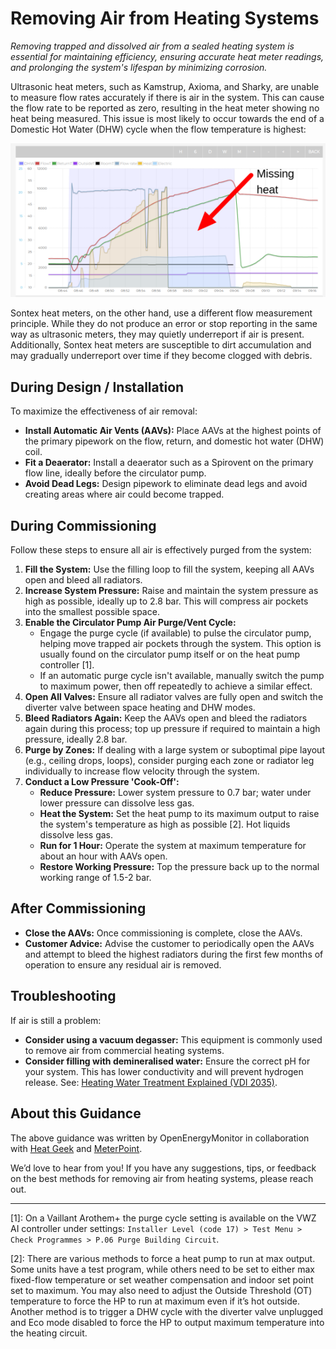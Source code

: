 # Removing Air from Heating Systems

*Removing trapped and dissolved air from a sealed heating system is essential for maintaining efficiency, ensuring accurate heat meter readings, and prolonging the system's lifespan by minimizing corrosion.*

Ultrasonic heat meters, such as Kamstrup, Axioma, and Sharky, are unable to measure flow rates accurately if there is air in the system. This can cause the flow rate to be reported as zero, resulting in the heat meter showing no heat being measured. This issue is most likely to occur towards the end of a Domestic Hot Water (DHW) cycle when the flow temperature is highest:

![trapped air](img/missing-heat.png)

Sontex heat meters, on the other hand, use a different flow measurement principle. While they do not produce an error or stop reporting in the same way as ultrasonic meters, they may quietly underreport if air is present. Additionally, Sontex heat meters are susceptible to dirt accumulation and may gradually underreport over time if they become clogged with debris.


## During Design / Installation

To maximize the effectiveness of air removal:

- **Install Automatic Air Vents (AAVs):** Place AAVs at the highest points of the primary pipework on the flow, return, and domestic hot water (DHW) coil.
- **Fit a Deaerator:** Install a deaerator such as a Spirovent on the primary flow line, ideally before the circulator pump.
- **Avoid Dead Legs:** Design pipework to eliminate dead legs and avoid creating areas where air could become trapped.

## During Commissioning

Follow these steps to ensure all air is effectively purged from the system:

1. **Fill the System:** Use the filling loop to fill the system, keeping all AAVs open and bleed all radiators.
2. **Increase System Pressure:** Raise and maintain the system pressure as high as possible, ideally up to 2.8 bar. This will compress air pockets into the smallest possible space.
3. **Enable the Circulator Pump Air Purge/Vent Cycle:**
   - Engage the purge cycle (if available) to pulse the circulator pump, helping move trapped air pockets through the system. This option is usually found on the circulator pump itself or on the heat pump controller [1].
   - If an automatic purge cycle isn't available, manually switch the pump to maximum power, then off repeatedly to achieve a similar effect.
4. **Open All Valves:** Ensure all radiator valves are fully open and switch the diverter valve between space heating and DHW modes.
5. **Bleed Radiators Again:** Keep the AAVs open and bleed the radiators again during this process; top up pressure if required to maintain a high pressure, ideally 2.8 bar.
6. **Purge by Zones:** If dealing with a large system or suboptimal pipe layout (e.g., ceiling drops, loops), consider purging each zone or radiator leg individually to increase flow velocity through the system.
7. **Conduct a Low Pressure 'Cook-Off':**
   - **Reduce Pressure:** Lower system pressure to 0.7 bar; water under lower pressure can dissolve less gas.
   - **Heat the System:** Set the heat pump to its maximum output to raise the system's temperature as high as possible [2]. Hot liquids dissolve less gas.
   - **Run for 1 Hour:** Operate the system at maximum temperature for about an hour with AAVs open.
   - **Restore Working Pressure:** Top the pressure back up to the normal working range of 1.5-2 bar.

## After Commissioning

- **Close the AAVs:** Once commissioning is complete, close the AAVs.
- **Customer Advice:** Advise the customer to periodically open the AAVs and attempt to bleed the highest radiators during the first few months of operation to ensure any residual air is removed.

## Troubleshooting

If air is still a problem:

- **Consider using a vacuum degasser:** This equipment is commonly used to remove air from commercial heating systems.
- **Consider filling with demineralised water:** Ensure the correct pH for your system. This has lower conductivity and will prevent hydrogen release. See: [Heating Water Treatment Explained (VDI 2035)](https://www.heatgeek.com/heating-water-treatment-explained-vdi-2035).

## About this Guidance

The above guidance was written by OpenEnergyMonitor in collaboration with [Heat Geek](https://www.heatgeek.com/) and [MeterPoint](https://meterpoint.com/).

We’d love to hear from you! If you have any suggestions, tips, or feedback on the best methods for removing air from heating systems, please reach out.

***

[1]: On a Vaillant Arothem+ the purge cycle setting is available on the VWZ AI controller under settings: `Installer Level (code 17) > Test Menu > Check Programmes > P.06 Purge Building Circuit`.

[2]: There are various methods to force a heat pump to run at max output. Some units have a test program, while others need to be set to either max fixed-flow temperature or set weather compensation and indoor set point set to maximum. You may also need to adjust the Outside Threshold (OT) temperature to force the HP to run at maximum even if it’s hot outside. Another method is to trigger a DHW cycle with the diverter valve unplugged and Eco mode disabled to force the HP to output maximum temperature into the heating circuit.
